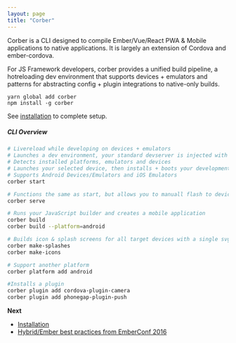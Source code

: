 ```yaml
---
layout: page
title: "Corber"
---
```


Corber is a CLI designed to compile Ember/Vue/React PWA & Mobile applications to native applications. It is largely an extension of Cordova and ember-cordova.

For JS Framework developers, corber provides a unified build pipeline, a hotreloading dev environment that supports devices + emulators and patterns for abstracting config + plugin integrations to native-only builds.

```
yarn global add corber
npm install -g corber
```
See [installation](pages/installation) to complete setup.

##### CLI Overview

```bash
# Livereload while developing on devices + emulators
# Launches a dev environment, your standard devserver is injected with cordova assets + plugins
# Detects installed platforms, emulators and devices 
# Launches your selected device, then installs + boots your development app
# Supports Android Devices/Emulators and iOS Emulators
corber start

# Functions the same as start, but allows you to manuall flash to devices 
corber serve

# Runs your JavaScript builder and creates a mobile application
corber build
corber build --platform=android

# Builds icon & splash screens for all target devices with a single svg
corber make-splashes
corber make-icons

# Support another platform
corber platform add android

#Installs a plugin
corber plugin add cordova-plugin-camera
corber plugin add phonegap-plugin-push
```

**Next**

- [Installation](pages/installation) 
- [Hybrid/Ember best practices from EmberConf 2016](https://www.youtube.com/embed/Ry639hvWKbM)

